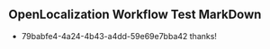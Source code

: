 ## OpenLocalization Workflow Test MarkDown
* 79babfe4-4a24-4b43-a4dd-59e69e7bba42 thanks!

<!--HONumber=Jul16_HO4-->


